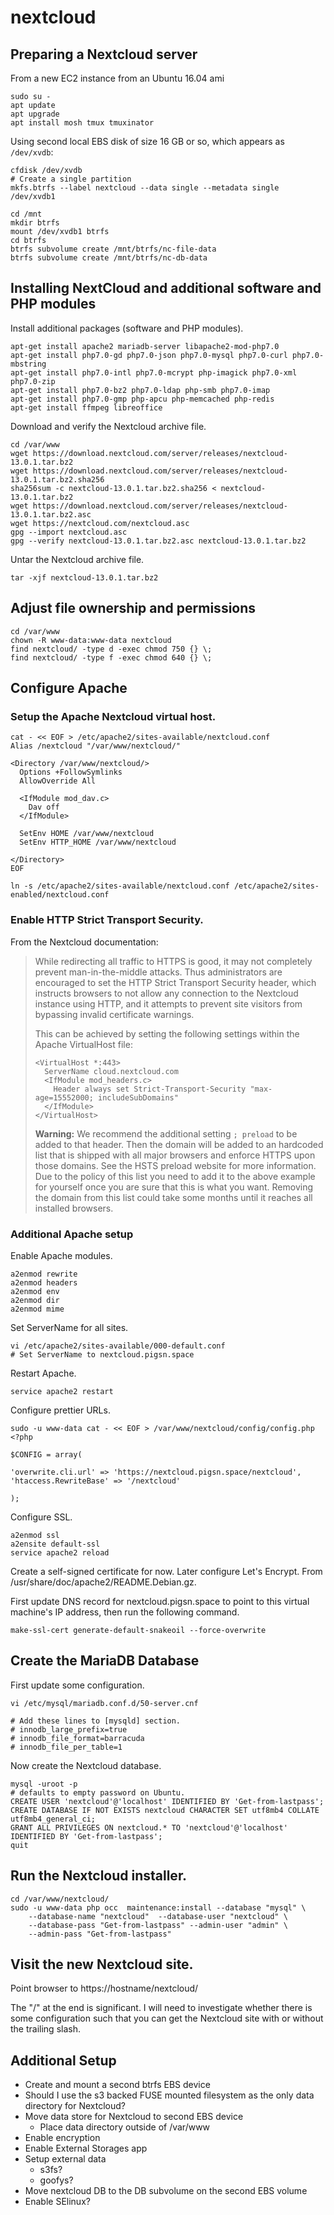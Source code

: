 # nextcloud

## Preparing a Nextcloud server

From a new EC2 instance from an Ubuntu 16.04 ami

    sudo su -
    apt update
    apt upgrade
    apt install mosh tmux tmuxinator

Using second local EBS disk of size 16 GB or so, which appears as
`/dev/xvdb`:

    cfdisk /dev/xvdb
    # Create a single partition
    mkfs.btrfs --label nextcloud --data single --metadata single /dev/xvdb1 
    
    cd /mnt
    mkdir btrfs
    mount /dev/xvdb1 btrfs
    cd btrfs
    btrfs subvolume create /mnt/btrfs/nc-file-data
    btrfs subvolume create /mnt/btrfs/nc-db-data

## Installing NextCloud and additional software and PHP modules

Install additional packages (software and PHP modules).

    apt-get install apache2 mariadb-server libapache2-mod-php7.0
    apt-get install php7.0-gd php7.0-json php7.0-mysql php7.0-curl php7.0-mbstring
    apt-get install php7.0-intl php7.0-mcrypt php-imagick php7.0-xml php7.0-zip
    apt-get install php7.0-bz2 php7.0-ldap php-smb php7.0-imap
    apt-get install php7.0-gmp php-apcu php-memcached php-redis
    apt-get install ffmpeg libreoffice 

Download and verify the Nextcloud archive file.

    cd /var/www
    wget https://download.nextcloud.com/server/releases/nextcloud-13.0.1.tar.bz2
    wget https://download.nextcloud.com/server/releases/nextcloud-13.0.1.tar.bz2.sha256
    sha256sum -c nextcloud-13.0.1.tar.bz2.sha256 < nextcloud-13.0.1.tar.bz2
    wget https://download.nextcloud.com/server/releases/nextcloud-13.0.1.tar.bz2.asc
    wget https://nextcloud.com/nextcloud.asc
    gpg --import nextcloud.asc
    gpg --verify nextcloud-13.0.1.tar.bz2.asc nextcloud-13.0.1.tar.bz2

Untar the Nextcloud archive file.

    tar -xjf nextcloud-13.0.1.tar.bz2

## Adjust file ownership and permissions

    cd /var/www
    chown -R www-data:www-data nextcloud
    find nextcloud/ -type d -exec chmod 750 {} \;
    find nextcloud/ -type f -exec chmod 640 {} \;

## Configure Apache

### Setup the Apache Nextcloud virtual host.

    cat - << EOF > /etc/apache2/sites-available/nextcloud.conf
    Alias /nextcloud "/var/www/nextcloud/"

    <Directory /var/www/nextcloud/>
      Options +FollowSymlinks
      AllowOverride All

      <IfModule mod_dav.c>
        Dav off
      </IfModule>

      SetEnv HOME /var/www/nextcloud
      SetEnv HTTP_HOME /var/www/nextcloud

    </Directory>
    EOF

    ln -s /etc/apache2/sites-available/nextcloud.conf /etc/apache2/sites-enabled/nextcloud.conf

### Enable HTTP Strict Transport Security.

From the Nextcloud documentation:

> While redirecting all traffic to HTTPS is good, it may not completely
> prevent man-in-the-middle attacks. Thus administrators are encouraged to
> set the HTTP Strict Transport Security header, which instructs browsers
> to not allow any connection to the Nextcloud instance using HTTP, and it
> attempts to prevent site visitors from bypassing invalid certificate
> warnings.
>
> This can be achieved by setting the following settings within the Apache
> VirtualHost file:
>
>     <VirtualHost *:443>
>       ServerName cloud.nextcloud.com
>       <IfModule mod_headers.c>
>         Header always set Strict-Transport-Security "max-age=15552000; includeSubDomains"
>       </IfModule>
>     </VirtualHost>
>
> **Warning:** We recommend the additional setting `; preload` to be added
> to that header. Then the domain will be added to
> an hardcoded list that is shipped with all major browsers and enforce
> HTTPS upon those domains. See the HSTS preload website for more
> information. Due to the policy of this list you need to add it to the
> above example for yourself once you are sure that this is what you want.
> Removing the domain from this list could take some months until it
> reaches all installed browsers.

### Additional Apache setup

Enable Apache modules.

    a2enmod rewrite
    a2enmod headers
    a2enmod env
    a2enmod dir
    a2enmod mime

Set ServerName for all sites.

    vi /etc/apache2/sites-available/000-default.conf
    # Set ServerName to nextcloud.pigsn.space

Restart Apache.

    service apache2 restart

Configure prettier URLs.

    sudo -u www-data cat - << EOF > /var/www/nextcloud/config/config.php
    <?php

    $CONFIG = array(

    'overwrite.cli.url' => 'https://nextcloud.pigsn.space/nextcloud',
    'htaccess.RewriteBase' => '/nextcloud'

    );

Configure SSL.

    a2enmod ssl
    a2ensite default-ssl
    service apache2 reload

Create a self-signed certificate for now.  Later configure Let's
Encrypt.  From /usr/share/doc/apache2/README.Debian.gz.

First update DNS record for nextcloud.pigsn.space to point to this
virtual machine's IP address, then run the following command.

    make-ssl-cert generate-default-snakeoil --force-overwrite

## Create the MariaDB Database

First update some configuration.

    vi /etc/mysql/mariadb.conf.d/50-server.cnf

    # Add these lines to [mysqld] section.
    # innodb_large_prefix=true
    # innodb_file_format=barracuda
    # innodb_file_per_table=1

Now create the Nextcloud database.

    mysql -uroot -p
    # defaults to empty password on Ubuntu.
    CREATE USER 'nextcloud'@'localhost' IDENTIFIED BY 'Get-from-lastpass';
    CREATE DATABASE IF NOT EXISTS nextcloud CHARACTER SET utf8mb4 COLLATE utf8mb4_general_ci;
    GRANT ALL PRIVILEGES ON nextcloud.* TO 'nextcloud'@'localhost' IDENTIFIED BY 'Get-from-lastpass';
    quit

## Run the Nextcloud installer.

    cd /var/www/nextcloud/
    sudo -u www-data php occ  maintenance:install --database "mysql" \
        --database-name "nextcloud"  --database-user "nextcloud" \
        --database-pass "Get-from-lastpass" --admin-user "admin" \
        --admin-pass "Get-from-lastpass"

## Visit the new Nextcloud site.

Point browser to https://hostname/nextcloud/

The "/" at the end is significant.  I will need to investigate whether
there is some configuration such that you can get the Nextcloud site
with or without the trailing slash.

## Additional Setup

- Create and mount a second btrfs EBS device
- Should I use the s3 backed FUSE mounted filesystem as the only data
    directory for Nextcloud?
- Move data store for Nextcloud to second EBS device
  - Place data directory outside of /var/www
- Enable encryption
- Enable External Storages app
- Setup external data
  - s3fs?
  - goofys?
- Move nextcloud DB to the DB subvolume on the second EBS volume
- Enable SElinux?
